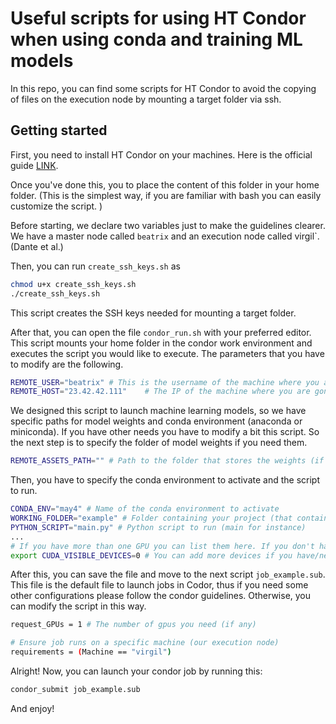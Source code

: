 # Useful scripts for using HT Condor when using conda and training ML models

In this repo, you can find some scripts for HT Condor to avoid the copying of files on the execution node by mounting a target folder via ssh. 

## Getting started

First, you need to install HT Condor on your machines. Here is the official guide [LINK](https://htcondor.readthedocs.io/en/latest/getting-htcondor/install-linux-as-root.html#).

Once you've done this, you to place the content of this folder in your home folder. (This is the simplest way, if you are familiar with bash you can easily customize the script. )

Before starting, we declare two variables just to make the guidelines clearer. We have a master node called `beatrix` and an execution node called virgil`. (Dante et al.)

Then, you can run `create_ssh_keys.sh` as 
```bash
chmod u+x create_ssh_keys.sh
./create_ssh_keys.sh
```
This script creates the SSH keys needed for mounting a target folder.

After that, you can open the file `condor_run.sh` with your preferred editor. This script mounts your home folder in the condor work environment and executes the script you would like to execute. The parameters that you have to modify are the following.
```bash
REMOTE_USER="beatrix" # This is the username of the machine where you are gonna launch the job usually the master node
REMOTE_HOST="23.42.42.111"    # The IP of the machine where you are gonna launch the job. Which is equivalent to beatrix@23.42.42.111
```
We designed this script to launch machine learning models, so we have specific paths for model weights and conda environment (anaconda or miniconda). If you have other needs you have to modify a bit this script.  So the next step is to specify the folder of model weights if you need them. 
```bash
REMOTE_ASSETS_PATH="" # Path to the folder that stores the weights (if any)
```
Then, you have to specify the conda environment to activate and the script to run.
```bash
CONDA_ENV="may4" # Name of the conda environment to activate
WORKING_FOLDER="example" # Folder containing your project (that contains the main)
PYTHON_SCRIPT="main.py" # Python script to run (main for instance)
...
# If you have more than one GPU you can list them here. If you don't have any GPU you can comment out this part.
export CUDA_VISIBLE_DEVICES=0 # You can add more devices if you have/need them.
```
After this, you can save the file and move to the next script `job_example.sub`. 
This file is the default file to launch jobs in Codor, thus if you need some other configurations please follow the condor guidelines. Otherwise, you can modify the script in this way.
```bash
request_GPUs = 1 # The number of gpus you need (if any)

# Ensure job runs on a specific machine (our execution node)
requirements = (Machine == "virgil")
```

Alright! Now, you can launch your condor job by running this:
```bash
condor_submit job_example.sub
```
And enjoy! 
